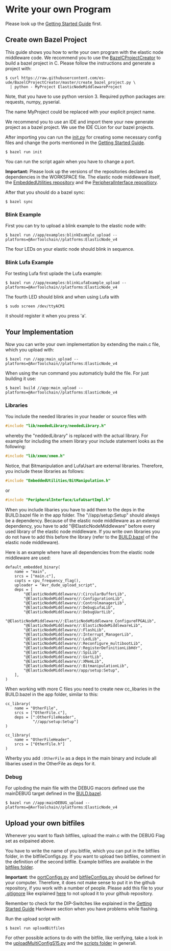 # Write your own Program

Please look up the [Getting Started Guide](GettingStartedGuide.md) first. 

## Create own Bazel Project

This guide shows you how to write your own program with the elastic node middleware code. 
We recommend you to use the [BazelCProjectCreator](https://github.com/es-ude/BazelCProjectCreator) to build a bazel project in C.
Please follow the instructions and generate a project with:

    $ curl https://raw.githubusercontent.com/es-ude/BazelCProjectCreator/master/create_bazel_project.py \
      | python - MyProject ElasticNodeMiddlewareProject

Note, that you have to use python version 3. 
Required python packages are: requests, numpy, pyserial.

The name MyProject could be replaced with your explicit project name.

We recommend you to use an IDE and import there your new generate project as a bazel project.
We use the IDE CLion for our bazel projects. 

After importing you can run the [init.py](../templates/init.py) for creating some necessary config files and change the ports mentioned in the [Getting Started Guide](GettingStartedGuide.md).

    $ bazel run init

You can run the script again when you have to change a port.

**Important:** Please look up the versions of the repositories declared as dependencies in the WORKSPACE file. The elastic node middleware itself, the [EmbeddedUtilities repository](https://github.com/es-ude/EmbeddedUtilities) and the [PeripheralInterface repositiory](https://github.com/es-ude/PeripheralInterface).

After that you should do a bazel sync:

    $ bazel sync

### Blink Example

First you can try to upload a blink example to the elastic node with:

    $ bazel run //app/examples:blinkExample_upload --platforms=@AvrToolchain//platforms:ElasticNode_v4
    
The four LEDs on your elastic node should blink in sequence.

### Blink Lufa Example

For testing Lufa first uplade the Lufa example:

    $ bazel run //app/examples:blinkLufaExample_upload --platforms=@AvrToolchain//platforms:ElasticNode_v4
    
The fourth LED should blink and when using Lufa with
    
    $ sudo screen /dev/ttyACM1

it should register it when you press 'a'.

## Your Implementation

Now you can write your own implementation by extending the main.c file, which you upload with:

    $ bazel run //app:main_upload --platforms=@AvrToolchain//platforms:ElasticNode_v4

When using the run command you automaticly build the file. For just building it use: 

    $ bazel build //app:main_upload --platforms=@AvrToolchain//platforms:ElasticNode_v4
 
### Libraries

You include the needed libraries in your header or source files with
```c
#include "lib/neededLibrary/neededLibrary.h"
```    
whereby the "neddedLibrary" is replaced with the actual library. 
For example for including the xmem library your include statement looks as the following:
```c  
#include "lib/xmem/xmem.h"
```
Notice, that Bitmanipulation and LufaUsart are external libraries. 
Therefore, you include these libraries as follows:
```c
#include "EmbeddedUtilities/BitManipulation.h"
```
or
```c
#include "PeripheralInterface/LufaUsartImpl.h"
```
When you include libaries you have to add them to the deps in the BUILD.bazel file in the app folder.
The "//app/setup:Setup" should always be a dependency.
Because of the elastic node middleware as an external dependency, you have to add "@ElasticNodeMiddleware" before every used library of the elastic node middleware.
If you write own libraries you do not have to add this before the library (refer to the [BUILD.bazel](../BUILD.bazel) of the elastic node middleware).

Here is an example where have all dependencies from the elastic node middleware are used: 
```bazel
default_embedded_binary(
    name = "main",
    srcs = ["main.c"],
    copts = cpu_frequency_flag(),
    uploader = "Avr_dude_upload_script",
    deps = [
        "@ElasticNodeMiddleware//:CircularBufferLib",
        "@ElasticNodeMiddleware//:ConfigurationLib",
        "@ElasticNodeMiddleware//:ControlmanagerLib",            
        "@ElasticNodeMiddleware//:DebugLufaLib",
        "@ElasticNodeMiddleware//:DebugUartLib",
        "@ElasticNodeMiddleware//:ElasticNodeMiddleware_ConfigureFPGALib",
        "@ElasticNodeMiddleware//:ElasticNodeMiddlewareLib",
        "@ElasticNodeMiddleware//:FlashLib",
        "@ElasticNodeMiddleware//:Interrupt_ManagerLib",
        "@ElasticNodeMiddleware//:LedLib",
        "@ElasticNodeMiddleware//:Reconfigure_multibootLib",
        "@ElasticNodeMiddleware//:RegisterDefinitionLibHdr",
        "@ElasticNodeMiddleware//:SpiLib",
        "@ElasticNodeMiddleware//:UartLib",
        "@ElasticNodeMiddleware//:XMemLib",
        "@ElasticNodeMiddleware//:BitmanipulationLib",
        "@ElasticNodeMiddleware//app/setup:Setup",
    ],
) 
```

When working with more C files you need to create new cc_libaries in the BUILD.bazel in the app folder, similar to this:
```bazel
cc_library(
    name = "OtherFile",
    srcs = ["OtherFile.c"],
    deps = [":OtherFileHeader",
            "//app/setup:Setup"]
)

cc_library(
    name = "OtherFileHeader",
    srcs = ["OtherFile.h"]
)
```
Wherby you add `:OtherFile` as a deps in the main binary and include all libaries used in the OtherFile as deps for it.

### Debug 

For uploding the main file with the DEBUG macors defined use the mainDEBUG target defined in the [BULD.bazel](../templates/appBUILD.bazel).

    $ bazel run //app:mainDEBUG_upload --platforms=@AvrToolchain//platforms:ElasticNode_v4

## Upload your own bitfiles

Whenever you want to flash bitfiles, upload the main.c with the DEBUG Flag set as exlpained above.
  
You have to write the name of you bitfile, which you can put in the bitfiles folder, in the bitfileConfigs.py.
If you want to upload two bitfiles, comment in the definition of the second bitfile.
Example bitfiles are available in the [bitfiles folder](../bitfiles).

**Important**: the [portConfigs.py](../scripts/portConfigs.py) and [bitfileConfigs.py](../scripts/bitfileConfigs.py) should be defined for your computer. 
Therefore, it does not make sense to put it in the github repository, if you work with a number of people.
Please add this file to your [.gitignore](../.gitignore) like explained [here](https://git-scm.com/docs/gitignore) to not upload it to your github repository.

Remember to check for the DIP-Switches like explained in the [Getting Started Guide](GettingStartedGuide.md#DIP-Switches) Hardware section when you have problems while flashing.

Run the upload script with

    $ bazel run uploadBitfiles

For other possible actions to do with the bitfile, like verifying, take a look in the [uploadMultiConfigS15.py](../scripts/uploadMultiConfigS15.py) and the [scripts folder](../scripts) in generall.
